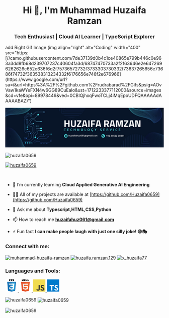 <h1 align="center">Hi 👋, I'm Muhammad Huzaifa Ramzan</h1>
<h3 align="center">Tech Enthusiast | Cloud AI Learner | TypeScript Explorer</h3>
add Right Gif Image
(img align="right" alt="Coding" width="400" src="https:[//camo.githubusercontent.com/7de37139d0b4c1ce40865e799b446c0e963a3dd8fb68d239707237c40604fa3d/68747470733a2f2f63646e2e6472696262626c652e636f6d2f75736572732f3733303730332f73637265656e73686f74732f363538313234332f6176656e746f2e676966](https://www.google.com/url?sa=i&url=https%3A%2F%2Fgithub.com%2Frudrabarad%2FGifs&psig=AOvVaw1kaWYeFXN4w6GG89CuEalo&ust=1712233377112000&source=images&cd=vfe&opi=89978449&ved=0CBIQjhxqFwoTCLj4iMqEpoUDFQAAAAAdAAAAABAZ)")

![MasterHead](https://github.com/Huzaifa0659/Huzaifa0659/blob/main/1710097949709.jpg)
<p align="left"> <img src="https://komarev.com/ghpvc/?username=huzaifa0659&label=Profile%20views&color=0e75b6&style=flat" alt="huzaifa0659" /> </p>

<p align="left"> <a href="https://github.com/ryo-ma/github-profile-trophy"><img src="https://github-profile-trophy.vercel.app/?username=huzaifa0659" alt="huzaifa0659" /></a> </p>

<p align="left"> <a href="https://twitter.com/" target="blank"><img src="https://img.shields.io/twitter/follow/?logo=twitter&style=for-the-badge" alt="" /></a> </p>

- 🌱 I’m currently learning **Cloud Applied Generative AI Engineering**

- 👨‍💻 All of my projects are available at [https://github.com/Huzaifa0659](https://github.com/Huzaifa0659)

- 💬 Ask me about **Typescript,HTML,CSS,Python**

- 📫 How to reach me **huzaifahuz061@gmail.com**

- ⚡ Fun fact **I can make people laugh with just one silly joke! 😄🎭**

<h3 align="left">Connect with me:</h3>
<p align="left">
<a href="https://linkedin.com/in/muhammad-huzaifa-ramzan" target="blank"><img align="center" src="https://raw.githubusercontent.com/rahuldkjain/github-profile-readme-generator/master/src/images/icons/Social/linked-in-alt.svg" alt="muhammad-huzaifa-ramzan" height="30" width="40" /></a>
<a href="https://fb.com/huzaifa.ramzan.129" target="blank"><img align="center" src="https://raw.githubusercontent.com/rahuldkjain/github-profile-readme-generator/master/src/images/icons/Social/facebook.svg" alt="huzaifa.ramzan.129" height="30" width="40" /></a>
<a href="https://instagram.com/x_huzaifa77" target="blank"><img align="center" src="https://raw.githubusercontent.com/rahuldkjain/github-profile-readme-generator/master/src/images/icons/Social/instagram.svg" alt="x_huzaifa77" height="30" width="40" /></a>
</p>

<h3 align="left">Languages and Tools:</h3>
<p align="left"> <a href="https://www.w3schools.com/css/" target="_blank" rel="noreferrer"> <img src="https://raw.githubusercontent.com/devicons/devicon/master/icons/css3/css3-original-wordmark.svg" alt="css3" width="40" height="40"/> </a> <a href="https://www.w3.org/html/" target="_blank" rel="noreferrer"> <img src="https://raw.githubusercontent.com/devicons/devicon/master/icons/html5/html5-original-wordmark.svg" alt="html5" width="40" height="40"/> </a> <a href="https://developer.mozilla.org/en-US/docs/Web/JavaScript" target="_blank" rel="noreferrer"> <img src="https://raw.githubusercontent.com/devicons/devicon/master/icons/javascript/javascript-original.svg" alt="javascript" width="40" height="40"/> </a> <a href="https://www.typescriptlang.org/" target="_blank" rel="noreferrer"> <img src="https://raw.githubusercontent.com/devicons/devicon/master/icons/typescript/typescript-original.svg" alt="typescript" width="40" height="40"/> </a> </p>

<p><img align="left" src="https://github-readme-stats.vercel.app/api/top-langs?username=huzaifa0659&show_icons=true&locale=en&layout=compact" alt="huzaifa0659" /></p>

<p>&nbsp;<img align="center" src="https://github-readme-stats.vercel.app/api?username=huzaifa0659&show_icons=true&locale=en" alt="huzaifa0659" /></p>

<p><img align="center" src="https://github-readme-streak-stats.herokuapp.com/?user=huzaifa0659&" alt="huzaifa0659" /></p>
